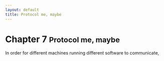 ```yaml
---
layout: default
title: Protocol me, maybe
---
```


<link rel="stylesheet" type="text/css" href="css/7-protocols.css" />

<div class="page-header">
    <h1>Chapter 7 <small>Protocol me, maybe</small></h1>
</div>

In order for different machines running different software to communicate, 
